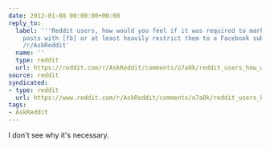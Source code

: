 ```yaml
---
date: 2012-01-08 00:00:00+00:00
reply_to:
  label: '''Reddit users, how would you feel if it was required to mark all Facebook
    posts with [fb] or at least heavily restrict them to a Facebook subreddit?'' on
    /r/AskReddit'
  name: ''
  type: reddit
  url: https://reddit.com/r/AskReddit/comments/o7a0k/reddit_users_how_would_you_feel_if_it_was/
source: reddit
syndicated:
- type: reddit
  url: https://www.reddit.com/r/AskReddit/comments/o7a0k/reddit_users_how_would_you_feel_if_it_was/c3extwo/
tags:
- AskReddit
---
```


I don't see why it's necessary.